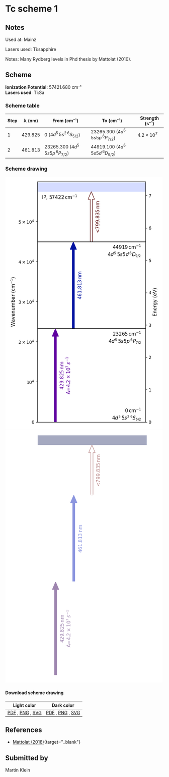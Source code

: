 # Tc scheme 1

## Notes

Used at: Mainz

Lasers used: Ti:sapphire

Notes: Many Rydberg levels in Phd thesis by Mattolat (2010).



## Scheme

**Ionization Potential**: 57421.680 cm⁻¹  
**Lasers used**: Ti:Sa

### Scheme table

| Step | λ (nm)  |             From (cm⁻¹)             |              To (cm⁻¹)              |   Strength (s⁻¹)    |
| ---- | ------- | ----------------------------------- | ----------------------------------- | ------------------- |
| 1    | 429.825 | 0 ($4d^5\,5s^2\,^6S_{5/2}$)         | 23265.300 ($4d^5\,5s5p\,^6P_{7/2}$) | $4.2 \times 10^{7}$ |
| 2    | 461.813 | 23265.300 ($4d^5\,5s5p\,^6P_{7/2}$) | 44919.100 ($4d^5\,5s5d\,^6D_{9/2}$) |                     |


### Scheme drawing

![tc scheme, light mode](tc-001/tc-001-light.png#only-light)
![tc scheme, dark mode](tc-001/tc-001-dark-web.png#only-dark)

#### Download scheme drawing

|                                            Light color                                            |                                           Dark color                                           |
| ------------------------------------------------------------------------------------------------- | ---------------------------------------------------------------------------------------------- |
| [PDF](tc-001/tc-001-light.pdf) , [PNG](tc-001/tc-001-light.png) , [SVG](tc-001/tc-001-light.svg)  | [PDF](tc-001/tc-001-dark.pdf) , [PNG](tc-001/tc-001-dark.png) , [SVG](tc-001/tc-001-dark.svg)  |


## References

  - [Mattolat (2018)](https://doi.org/10.25358/openscience-1003){target="_blank"}



## Submitted by

Martin Klein

